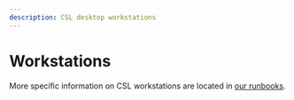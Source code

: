 ```yaml
---
description: CSL desktop workstations
---
```


# Workstations

More specific information on CSL workstations are located in [our runbooks](../general/documentation/runbooks.md).

